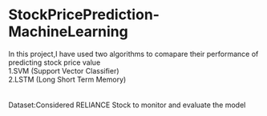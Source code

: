 # StockPricePrediction-MachineLearning
In this project,I have used two algorithms to comapare their performance of predicting stock price value<br />
1.SVM (Support Vector Classifier)<br />
2.LSTM (Long Short Term Memory)<br />
<br /><br />
Dataset:Considered RELIANCE Stock to monitor and evaluate the model
